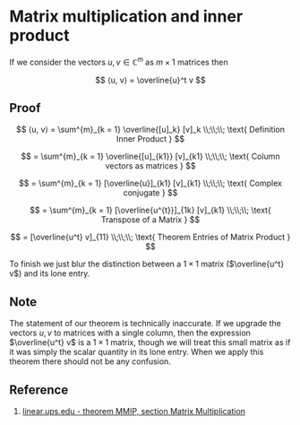 # Matrix multiplication and inner product

If we consider the vectors $u, v \in \mathbb{C}^m$ as $m \times 1$ matrices then

$$
⟨u, v⟩ = \overline{u}^t v
$$

## Proof

$$
⟨u, v⟩ = \sum^{m}_{k = 1} \overline{[u]_k} [v]_k
\\;\\;\\;
\text{ Definition Inner Product }
$$

$$
= \sum^{m}_{k = 1} \overline{[u]_{k1}} [v]_{k1}
\\;\\;\\;
\text{ Column vectors as matrices }
$$

$$
= \sum^{m}_{k = 1} [\overline{u}]_{k1} [v]_{k1}
\\;\\;\\;
\text{ Complex conjugate }
$$

$$
= \sum^{m}_{k = 1} [\overline{u^{t}}]_{1k} [v]_{k1}
\\;\\;\\;
\text{ Transpose of a Matrix }
$$

$$
= [\overline{u^t} v]_{11}
\\;\\;\\;
\text{ Theorem Entries of Matrix Product }
$$

To finish we just blur the distinction between a $1 \times 1$ matrix ($\overline{u^t} v$) and its lone entry.

## Note

The statement of our theorem is technically inaccurate. If we upgrade the vectors $u, v$ to matrices with a single column, then the expression $\overline{u^t} v$ is a $1 \times 1$ matrix, though we will treat this small matrix as if it was simply the scalar quantity in its lone entry. When we apply this theorem there should not be any confusion.

## Reference

1. [linear.ups.edu - theorem MMIP, section Matrix Multiplication](http://linear.ups.edu/html/section-MM.html)